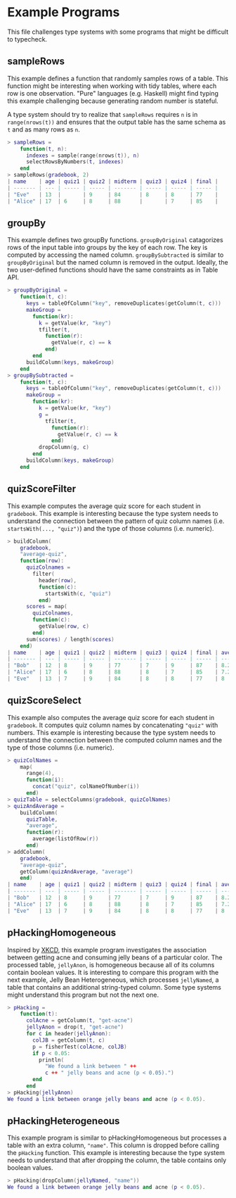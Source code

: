 # Example Programs

This file challenges type systems with some programs that might be difficult to typecheck.

## sampleRows

This example defines a function that randomly samples rows of a table. This function might be interesting when working with tidy tables, where each row is one observation. "Pure" languages (e.g. Haskell) might find typing this example challenging because generating random number is stateful.

A type system should try to realize that `sampleRows` requires `n` is in `range(nrows(t))` and ensures that the output table has the same schema as `t` and as many rows as `n`.

```lua
> sampleRows =
    function(t, n):
      indexes = sample(range(nrows(t)), n)
      selectRowsByNumbers(t, indexes)
    end
> sampleRows(gradebook, 2)
| name    | age | quiz1 | quiz2 | midterm | quiz3 | quiz4 | final |
| ------- | --- | ----- | ----- | ------- | ----- | ----- | ----- |
| "Eve"   | 13  |       | 9     | 84      | 8     | 8     | 77    |
| "Alice" | 17  | 6     | 8     | 88      |       | 7     | 85    |
```

## groupBy

This example defines two groupBy functions. `groupByOriginal` catagorizes rows of the input table into groups by the key of each row. The key is computed by accessing the named column. `groupBySubtracted` is similar to `groupByOriginal` but the named column is removed in the output. Ideally, the two user-defined functions should have the same constraints as in Table API.

```lua
> groupByOriginal =
    function(t, c):
      keys = tableOfColumn("key", removeDuplicates(getColumn(t, c)))
      makeGroup =
        function(kr):
          k = getValue(kr, "key")
          tfilter(t,
            function(r):
              getValue(r, c) == k
            end)
        end
      buildColumn(keys, makeGroup)
    end
> groupBySubtracted =
    function(t, c):
      keys = tableOfColumn("key", removeDuplicates(getColumn(t, c)))
      makeGroup =
        function(kr):
          k = getValue(kr, "key")
          g =
            tfilter(t,
              function(r):
                getValue(r, c) == k
              end)
          dropColumn(g, c)
        end
      buildColumn(keys, makeGroup)
    end
```

## quizScoreFilter

This example computes the average quiz score for each student in `gradebook`. This example is interesting because the type system needs to understand the connection between the pattern of quiz column names (i.e. `startsWith(..., "quiz")`) and the type of those columns (i.e. numeric).

```lua
> buildColumn(
    gradebook,
    "average-quiz",
    function(row):
      quizColnames = 
        filter(
          header(row),
          function(c):
            startsWith(c, "quiz")
          end)
      scores = map(
        quizColnames,
        function(c):
          getValue(row, c)
        end)
      sum(scores) / length(scores)
    end)
| name    | age | quiz1 | quiz2 | midterm | quiz3 | quiz4 | final | average-quiz |
| ------- | --- | ----- | ----- | ------- | ----- | ----- | ----- | ------------ |
| "Bob"   | 12  | 8     | 9     | 77      | 7     | 9     | 87    | 8.25         |
| "Alice" | 17  | 6     | 8     | 88      | 8     | 7     | 85    | 7.25         |
| "Eve"   | 13  | 7     | 9     | 84      | 8     | 8     | 77    | 8            |
```

## quizScoreSelect

This example also computes the average quiz score for each student in `gradebook`. It computes quiz column names by concatenating `"quiz"` with numbers. This example is interesting because the type system needs to understand the connection between the computed column names and the type of those columns (i.e. numeric).

```lua
> quizColNames = 
    map(
      range(4),
      function(i):
        concat("quiz", colNameOfNumber(i))
      end)
> quizTable = selectColumns(gradebook, quizColNames)
> quizAndAverage =
    buildColumn(
      quizTable,
      "average",
      function(r):
        average(listOfRow(r))
      end)
> addColumn(
    gradebook,
    "average-quiz",
    getColumn(quizAndAverage, "average")
    end)
| name    | age | quiz1 | quiz2 | midterm | quiz3 | quiz4 | final | average-quiz |
| ------- | --- | ----- | ----- | ------- | ----- | ----- | ----- | ------------ |
| "Bob"   | 12  | 8     | 9     | 77      | 7     | 9     | 87    | 8.25         |
| "Alice" | 17  | 6     | 8     | 88      | 8     | 7     | 85    | 7.25         |
| "Eve"   | 13  | 7     | 9     | 84      | 8     | 8     | 77    | 8            |
```


## pHackingHomogeneous

Inspired by [XKCD](https://xkcd.com/882/), this example program investigates the association between getting acne and consuming jelly beans of a particular color. The processed table, `jellyAnon`, is homogeneous because all of its columns contain boolean values. It is interesting to compare this program with the next example, Jelly Bean Heterogeneous, which processes `jellyNamed`, a table that contains an additional string-typed column. Some type systems might understand this program but not the next one.

```lua
> pHacking =
    function(t):
      colAcne = getColumn(t, "get-acne")
      jellyAnon = drop(t, "get-acne")
      for c in header(jellyAnon):
        colJB = getColumn(t, c)
        p = fisherTest(colAcne, colJB)
        if p < 0.05:
          println(
            "We found a link between " ++ 
            c ++ " jelly beans and acne (p < 0.05).")
        end
      end
> pHacking(jellyAnon)
We found a link between orange jelly beans and acne (p < 0.05).
```

## pHackingHeterogeneous

This example program is similar to pHackingHomogeneous but processes a table with an extra column, `"name"`. This column is dropped before calling the `pHacking` function. This example is interesting because the type system needs to understand that after dropping the column, the table contains only boolean values.

```lua
> pHacking(dropColumn(jellyNamed, "name"))
We found a link between orange jelly beans and acne (p < 0.05).
```
